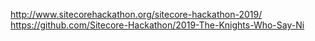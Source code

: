 http://www.sitecorehackathon.org/sitecore-hackathon-2019/
https://github.com/Sitecore-Hackathon/2019-The-Knights-Who-Say-Ni